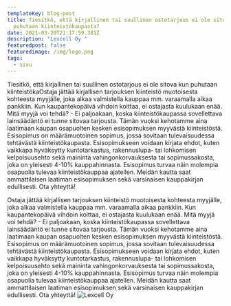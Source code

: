 ```yaml
---
templateKey: blog-post
title: Tiesitkö, että kirjallinen tai suullinen ostotarjous ei ole sitova kun
  puhutaan kiinteistökaupasta?
date: 2021-03-20T21:17:59.381Z
description: "Lexcell Oy "
featuredpost: false
featuredimage: /img/logo.png
tags:
  - sivu
---
```

Tiesitkö, että kirjallinen tai suullinen ostotarjous ei ole sitova kun puhutaan kiinteistökaOstaja jättää kirjallisen tarjouksen kiinteistö muotoisesta kohteesta myyjälle, joka alkaa valmistella kauppaa mm. varaamalla aikaa pankkiin. Kun kaupantekopäivä vihdoin koittaa, ei ostajasta kuulukaan enää. Mitä myyjä voi tehdä? - Ei paljoakaan, koska kiinteistökaupassa sovellettava lainsäädäntö ei tunne sitovaa tarjousta. Tämän vuoksi kehotamme aina laatimaan kaupan osapuolten kesken esisopimuksen myyvästä kiinteistöstä. Esisopimus on määrämuotoinen sopimus, jossa sovitaan tulevaisuudessa tehtävästä kiinteistökaupasta. Esisopimukseen voidaan kirjata ehdot, kuten vaikkapa hyväksytty kuntotarkastus, rakennuslupa- tai lohkomisen kelpoisuusehto sekä maininta vahingonkorvauksesta tai sopimussakosta, joka on yleisesti 4-10% kauppahinnasta. Esisopimus turvaa näin molempia osapuolia tulevaa kiinteistökauppaa ajatellen. Meidän kautta saat ammattilaisen laatiman esisopimuksen sekä varsinaisen kauppakirjan edullisesti. Ota yhteyttä!

Ostaja jättää kirjallisen tarjouksen kiinteistö muotoisesta kohteesta myyjälle, joka alkaa valmistella kauppaa mm. varaamalla aikaa pankkiin. Kun kaupantekopäivä vihdoin koittaa, ei ostajasta kuulukaan enää. Mitä myyjä voi tehdä? - Ei paljoakaan, koska kiinteistökaupassa sovellettava lainsäädäntö ei tunne sitovaa tarjousta. Tämän vuoksi kehotamme aina laatimaan kaupan osapuolten kesken esisopimuksen myyvästä kiinteistöstä. Esisopimus on määrämuotoinen sopimus, jossa sovitaan tulevaisuudessa tehtävästä kiinteistökaupasta. Esisopimukseen voidaan kirjata ehdot, kuten vaikkapa hyväksytty kuntotarkastus, rakennuslupa- tai lohkomisen kelpoisuusehto sekä maininta vahingonkorvauksesta tai sopimussakosta, joka on yleisesti 4-10% kauppahinnasta. Esisopimus turvaa näin molempia osapuolia tulevaa kiinteistökauppaa ajatellen. Meidän kautta saat ammattilaisen laatiman esisopimuksen sekä varsinaisen kauppakirjan edullisesti. Ota yhteyttä!
![Lexcell Oy]()
